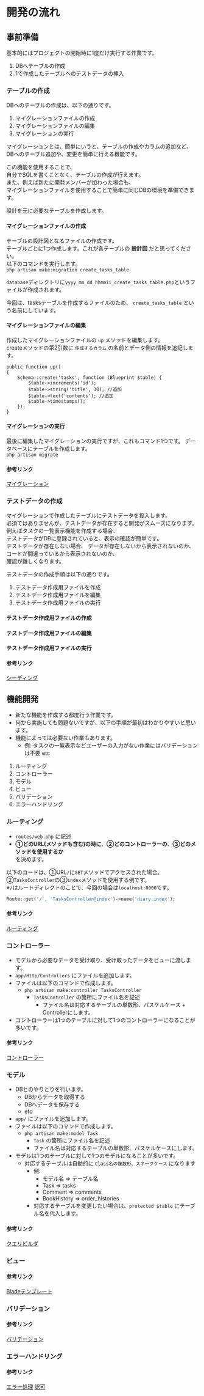 # 開発の流れ

## 事前準備
基本的にはプロジェクトの開始時に1度だけ実行する作業です。  
1. DBへテーブルの作成
2. 1で作成したテーブルへのテストデータの挿入

### テーブルの作成
DBへのテーブルの作成は、以下の通りです。  
1. マイグレーションファイルの作成
2. マイグレーションファイルの編集
3. マイグレーションの実行  

マイグレーションとは、簡単にいうと、テーブルの作成やカラムの追加など、  
DBへのテーブル追加や、変更を簡単に行える機能です。  

この機能を使用することで、  
自分でSQLを書くことなく、テーブルの作成が行えます。  
また、例えば新たに開発メンバーが加わった場合も、  
マイグレーションファイルを使用することで簡単に同じDBの環境を準備できます。  

設計を元に必要なテーブルを作成します。  

#### マイグレーションファイルの作成  
テーブルの設計図となるファイルの作成です。  
テーブルごとに1つ作成します。これが各テーブルの **設計図** だと思ってください。  
以下のコマンドを実行します。  
`php artisan make:migration create_tasks_table`  

`database`ディレクトリに`yyyy_mm_dd_hhmmii_create_tasks_table.php`というファイルが作成されます。  

今回は、tasksテーブルを作成するファイルのため、 `create_tasks_table` という名前にしています。   


#### マイグレーションファイルの編集  
作成したマイグレーションファイルの `up` メソッドを編集します。  
createメソッドの第2引数に `作成するカラム` の名前とデータ側の情報を追記します。  
```
public function up()
{
    Schema::create('tasks', function (Blueprint $table) {
        $table->increments('id'); 
        $table->string('title', 30); //追加
        $table->text('contents'); //追加
        $table->timestamps();
    });
}
```


#### マイグレーションの実行
最後に編集したマイグレーションの実行ですが、これもコマンド1つです。 
データベースにテーブルを作成します。   
`php artisan migrate`

#### 参考リンク
[マイグレーション](https://readouble.com/laravel/6.x/ja/migrations.html)  

### テストデータの作成
マイグレーションで作成したテーブルにテストデータを投入します。  
必須ではありませんが、テストデータが存在すると開発がスムーズになります。  
例えばタスクの一覧表示機能を作成する場合、  
テストデータがDBに登録されていると、表示の確認が簡単です。  
テストデータが存在しない場合、
データが存在しないから表示されないのか、 コードが間違っているから表示されないのか、  
確認が難しくなります。  

テストデータの作成手順は以下の通りです。  
1. テストデータ作成用ファイルを作成
2. テストデータ作成用ファイルを編集
3. テストデータ作成用ファイルの実行

#### テストデータ作成用ファイルの作成
#### テストデータ作成用ファイルの編集
#### テストデータ作成用ファイルの実行

#### 参考リンク
[シーディング](https://readouble.com/laravel/6.x/ja/seeding.html)

## 機能開発
- 新たな機能を作成する都度行う作業です。  
- 何から実施しても問題ないですが、以下の手順が最初はわかりやすいと思います。  
- 機能によっては必要ない作業もあります。
  - 例: タスクの一覧表示などユーザーの入力がない作業にはバリデーションは不要 etc

1. ルーティング
2. コントローラー
3. モデル
4. ビュー
5. バリデーション
6. エラーハンドリング

### ルーティング
- `routes/web.php` に記述
- **①どのURL(メソッドも含む)の時に**、**②どのコントローラーの**、**③どのメソッドを使用するか**  
を決めます。 
  
以下のコードは、①URL`/`に`GET`メソッドでアクセスされた場合、②`TasksController`の③`index`メソッドを使用する例です。   
※`/`はルートディレクトのことで、今回の場合は`localhost:8000`です。  

```php
Route::get('/', 'TasksController@index')->name('diary.index');
```

#### 参考リンク
[ルーティング](https://readouble.com/laravel/6.x/ja/routing.html)


### コントローラー
- モデルから必要なデータを受け取り、受け取ったデータをビューに渡します。    
- `app/Http/Controllers` にファイルを追加します。  
- ファイルは以下のコマンドで作成します。
  - `php artisan make:controller TasksController`
    - `TasksController` の箇所にファイル名を記述
      - ファイル名は対応するテーブルの単数形、パスケルケース + Controllerにします。  
- コントローラーは1つのテーブルに対して1つのコントローラーになることが多いです。  

#### 参考リンク
[コントローラー](https://readouble.com/laravel/6.x/ja/controllers.html)


### モデル
- DBとのやりとりを行います。  
  - DBからデータを取得する
  - DBへデータを保存する
  - etc
- `app/` にファイルを追加します。  
- ファイルは以下のコマンドで作成します。
  - `php artisan make:model Task`
    - `Task` の箇所にファイル名を記述
    - ファイル名は対応するテーブルの単数形、パスケルケースにします。 
- モデルは1つのテーブルに対して1つのモデルになることが多いです。  
  - 対応するテーブルは自動的に `Class名の複数形、スネークケース` になります
    - 例: 
      - モデル名 => テーブル名
      - Task => tasks
      - Comment => comments
      - BookHistory => order_histories
    - 対応するテーブルを変更したい場合は、`protected $table` にテーブル名を代入します。

#### 参考リンク
[クエリビルダ](https://readouble.com/laravel/6.x/ja/queries.html)


### ビュー
#### 参考リンク
[Bladeテンプレート](https://readouble.com/laravel/6.x/ja/blade.html)


### バリデーション
#### 参考リンク
[バリデーション](https://readouble.com/laravel/6.x/ja/validation.html)


### エラーハンドリング
#### 参考リンク
[エラー処理](https://readouble.com/laravel/6.x/ja/errors.html)
[認可](https://readouble.com/laravel/6.x/ja/authorization.html)